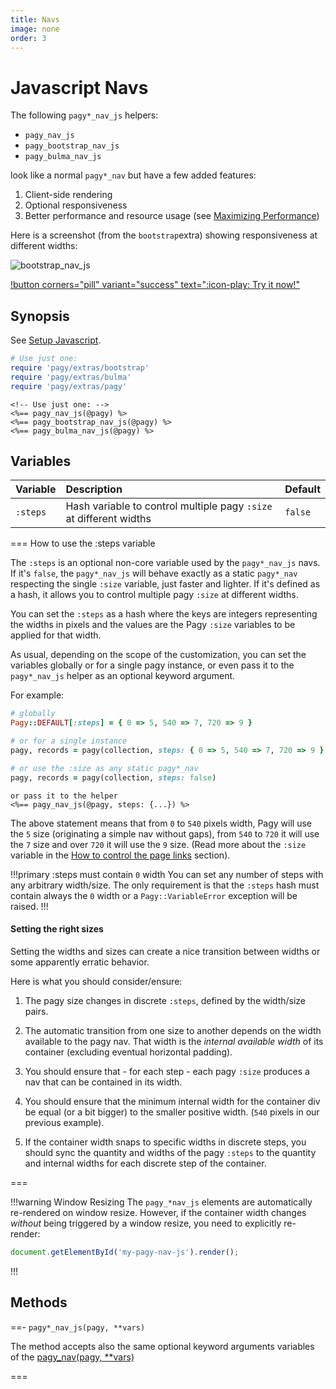 ```yaml
---
title: Navs
image: none
order: 3
---
```


# Javascript Navs

The following `pagy*_nav_js` helpers:

- `pagy_nav_js`
- `pagy_bootstrap_nav_js`
- `pagy_bulma_nav_js`

look like a normal `pagy*_nav` but have a few added features:

1. Client-side rendering
2. Optional responsiveness
3. Better performance and resource usage (see [Maximizing Performance](/docs/how-to#maximize-performance))

Here is a screenshot (from the `bootstrap`extra) showing responsiveness at different widths:

![bootstrap_nav_js](/docs/assets/images/bootstrap_nav_js.png)

[!button corners="pill" variant="success" text=":icon-play: Try it now!"](/playground.md#3-demo-app)

## Synopsis

See [Setup Javascript](setup).

```ruby pagy.rb (initializer)
# Use just one:
require 'pagy/extras/bootstrap'
require 'pagy/extras/bulma'
require 'pagy/extras/pagy'
```

```erb Any View
<!-- Use just one: -->
<%== pagy_nav_js(@pagy) %>
<%== pagy_bootstrap_nav_js(@pagy) %>
<%== pagy_bulma_nav_js(@pagy) %>
```

## Variables

| Variable | Description                                                        | Default |
|:---------|:-------------------------------------------------------------------|:--------|
| `:steps` | Hash variable to control multiple pagy `:size` at different widths | `false` |

=== How to use the :steps variable

The `:steps` is an optional non-core variable used by the `pagy*_nav_js` navs. If it's `false`, the `pagy*_nav_js` will behave
exactly as a static `pagy*_nav` respecting the single `:size` variable, just faster and lighter. If it's defined as a hash, it
allows you to control multiple pagy `:size` at different widths.

You can set the `:steps` as a hash where the keys are integers representing the widths in pixels and the values are the
Pagy `:size` variables to be applied for that width.

As usual, depending on the scope of the customization, you can set the variables globally or for a single pagy instance, or even
pass it to the `pagy*_nav_js` helper as an optional keyword argument.

For example:

```ruby pagy.rb (initializer)
# globally
Pagy::DEFAULT[:steps] = { 0 => 5, 540 => 7, 720 => 9 }
```

```ruby Controller
# or for a single instance
pagy, records = pagy(collection, steps: { 0 => 5, 540 => 7, 720 => 9 })

# or use the :size as any static pagy*_nav
pagy, records = pagy(collection, steps: false)
```

```erb
or pass it to the helper
<%== pagy_nav_js(@pagy, steps: {...}) %>
```

The above statement means that from `0` to `540` pixels width, Pagy will use the `5` size (originating a simple nav without gaps),
from `540` to `720` it will use the `7` size and over `720` it will use the `9` size. (Read more about the `:size`
variable in the [How to control the page links](/docs/how-to#control-the-page-links) section).

!!!primary :steps must contain `0` width
You can set any number of steps with any arbitrary width/size. The only requirement is that the `:steps` hash must contain always
the `0` width or a `Pagy::VariableError` exception will be raised.
!!!

#### Setting the right sizes

Setting the widths and sizes can create a nice transition between widths or some apparently erratic behavior.

Here is what you should consider/ensure:

1. The pagy size changes in discrete `:steps`, defined by the width/size pairs.

2. The automatic transition from one size to another depends on the width available to the pagy nav. That width is the _internal
   available width_ of its container (excluding eventual horizontal padding).

3. You should ensure that - for each step - each pagy `:size` produces a nav that can be contained in its width.

4. You should ensure that the minimum internal width for the container div be equal (or a bit bigger) to the smaller positive
   width. (`540` pixels in our previous example).

5. If the container width snaps to specific widths in discrete steps, you should sync the quantity and widths of the pagy `:steps`
   to the quantity and internal widths for each discrete step of the container.

===

!!!warning Window Resizing
The `pagy_*nav_js` elements are automatically re-rendered on window resize. However, if the container width changes *without*
being triggered by a window resize, you need to explicitly re-render:

```js
document.getElementById('my-pagy-nav-js').render();
```

!!!

## Methods

==- `pagy*_nav_js(pagy, **vars)`

The method accepts also the same optional keyword arguments variables of
the [pagy_nav(pagy, **vars)](/docs/api/frontend#pagy-nav-pagy-vars)

===
